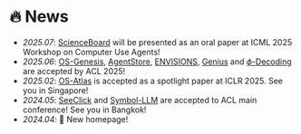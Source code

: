 # 🔥 News
- *2025.07*: [ScienceBoard](https://qiushisun.github.io/ScienceBoard-Home/) will be presented as an oral paper at ICML 2025 Workshop on Computer Use Agents!
- *2025.06*: [OS-Genesis](https://qiushisun.github.io/OS-Genesis-Home/), [AgentStore](https://arxiv.org/abs/2410.18603), [ENVISIONS](https://arxiv.org/abs/2406.11736), [Genius](https://arxiv.org/abs/2504.08672) and [$\phi$-Decoding](https://arxiv.org/abs/2503.13288) are accepted by ACL 2025! 
- *2025.02*: [OS-Atlas](https://osatlas.github.io/) is accepted as a spotlight paper at ICLR 2025. See you in Singapore! 
- *2024.05*: [SeeClick](https://arxiv.org/abs/2311.09278) and [Symbol-LLM](https://arxiv.org/abs/2311.09278) are accepted to ACL main conference! See you in Bangkok! 
- *2024.04*: 🎉 New homepage!
